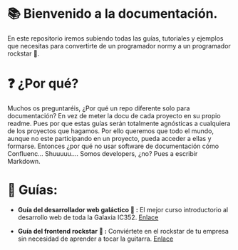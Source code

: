 # 📚 Bienvenido a la documentación.

En este repositorio iremos subiendo todas las guías, tutoriales y ejemplos que necesitas para convertirte de un programador normy a un programador rockstar 🎸. 

# ❓ ¿Por qué?

Muchos os preguntaréis, ¿Por qué un repo diferente solo para documentación? En vez de meter la docu de cada proyecto en su propio readme. Pues por que estas guías serán totalmente agnósticas a cualquiera de los proyectos que hagamos. Por ello queremos que todo el mundo, aunque no este participando en un proyecto, pueda acceder a ellas y formarse. Entonces ¿por qué no usar software de documentación cómo Confluenc... Shuuuuu.... Somos developers, ¿no? Pues a escribir Markdown.

# 🦮 Guías:

- **Guía del desarrollador web galáctico 🌌 :** El mejor curso introductorio al desarrollo web de toda la Galaxia IC352. 
[Enlace](./introductory-guides/guia-del-web-developer-galactico.md)


- **Guía del frontend rockstar 🎸 :** Conviértete en el rockstar de tu empresa sin necesidad de aprender a tocar la guitarra. [Enlace](./introductory-guides/frontend)

<!--
- **Guía del backend telépata 🧠**: Acabarás leyéndole la mente al front y devolviéndole el JSON que necesita siempre.
-->

